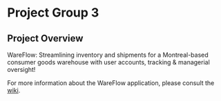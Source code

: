 # Project Group 3

## Project Overview

WareFlow: Streamlining inventory and shipments for a Montreal-based consumer goods warehouse with user accounts, tracking & managerial oversight!

For more information about the WareFlow application, please consult the [wiki](../../wiki).
